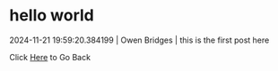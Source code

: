 # hello world
2024-11-21 19:59:20.384199 \| Owen Bridges \| this is the first post here 

 Click [Here](../) to Go Back